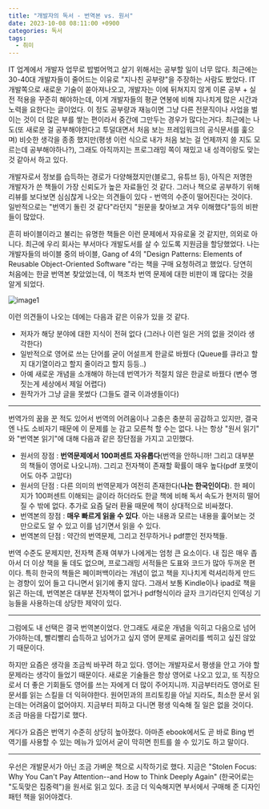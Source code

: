 ```yaml
---
title: "개발자의 독서 - 번역본 vs. 원서" 
date: 2023-10-08 08:11:00 +0900 
categories: 독서 
tags:
  - 취미
---
```


IT 업계에서 개발자 업무로 밥벌어먹고 살기 위해서는 공부할 일이 너무 많다. 최근에는 30-40대 개발자들이 줄어드는 이유로 "지나친 공부량"을 주장하는 사람도 봤었다. 
IT 개발쪽으로 새로운 기술이 쏟아져나오고, 개발자는 이에 뒤쳐지지 않게 이론 공부 + 실전 적용을 꾸준히 해야하는데, 이게 개발자들의 평균 연봉에 비해 지나치게 많은 시간과 노력을 요한다는 글이었다. 
이 정도 공부량과 재능이면 그냥 다른 전문직이나 사업을 벌이는 것이 더 많은 부를 쌓는 편이라서 중간에 그만두는 경우가 많다는거다. 
최근에는 나도(또 새로운 걸 공부해야한다고 투덜대면서 처음 보는 프레임워크의 공식문서를 훑으며) 비슷한 생각을 종종 했지만(평생 이런 식으로 내가 처음 보는 걸 언제까지 쓸 지도 모르는데 공부해야하나?), 그래도 아직까지는 프로그래밍 쪽이 재밌고 내 성격이랑도 맞는 것 같아서 하고 있다.

개발자로서 정보를 습득하는 경로가 다양해졌지만(블로그, 유튜브 등), 아직은 저명한 개발자가 쓴 책들이 가장 신뢰도가 높은 자료들인 것 같다. 그러나 책으로 공부하기 위해 리뷰를 보다보면 심심찮게 나오는 의견들이 있다 - 번역의 수준이 떨어진다는 것이다. 
일반적으로는 "번역기 돌린 것 같다"라던지 "원문을 찾아보고 겨우 이해했다"등의 비판들이 많았다. <br>

흔히 바이블이라고 불리는 유명한 책들은 이런 문제에서 자유로울 것 같지만, 의외로 아니다. 최근에 우리 회사는 부서마다 개발도서를 살 수 있도록 지원금을 할당했었다.
나는 개발자들의 바이블 중의 바이블, Gang of 4의 "Design Patterns: Elements of Reusable Object-Oriented Software "라는 책을 구매 요청하려고 했었다. 당연히 처음에는 한글 번역본 찾았었는데, 이 책조차 번역 문제에 대한 비판이 꽤 많다는 것을 알게 되었다.

![image1](https://github.com/dubli91/dubli91.github.io/blob/master/_posts/images/231008/231008-01.png?raw=true)


이런 의견들이 나오는 데에는 다음과 같은 이유가 있을 것 같다.
- 저자가 해당 분야에 대한 지식이 전혀 없다 (그러나 이런 일은 거의 없을 것이라 생각한다)
- 일반적으로 영어로 쓰는 단어를 굳이 어설프게 한글로 바꿨다 (Queue를 큐라고 할지 대기열이라고 할지 줄이라고 할지 등등..)
- 아예 새로운 개념을 소개해야 하는데 번역가가 적절치 않은 한글로 바꿨다 (변수 명 짓는게 세상에서 제일 어렵다)
- 원작가가 그냥 글을 못썼다 (그들도 결국 이과생들이다)

---

번역가의 꿈을 꾼 적도 있어서 번역의 어려움이나 고충은 충분히 공감하고 있지만, 결국엔 나도 소비자기 때문에 이 문제를 눈 감고 모른척 할 수는 없다. 
나는 항상 "원서 읽기" 와 "번역본 읽기"에 대해 다음과 같은 장단점을 가지고 고민했다.
- 원서의 장점 : **번역문제에서 100퍼센트 자유롭다**(번역을 안하니까! 그리고 대부분의 책들이 영어로 나오니까). 그리고 전자책이 존재할 확률이 매우 높다(pdf 포맷이어도 아주 고맙다)
- 원서의 단점 : 다른 의미의 번역문제가 여전히 존재한다(**나는 한국인이다**). 한 페이지가 100퍼센트 이해되는 글이라 하더라도 한글 책에 비해 독서 속도가 현저히 떨어질 수 밖에 없다. 추가로 요즘 달러 환율 때문에 책이 상대적으로 비싸졌다.
- 번역본의 장점 : **매우 빠르게 읽을 수 있다**. 아는 내용과 모르는 내용을 훑어보는 것 만으로도 알 수 있고 이를 넘기면서 읽을 수 있다.
- 번역본의 단점 : 약간의 번역문제, 그리고 전무하거나 pdf뿐인 전자책들.

번역 수준도 문제지만, 전자책 존재 여부가 나에게는 엄청 큰 요소이다. 내 집은 매우 좁아서 더 이상 책을 둘 데도 없으며, 프로그래밍 서적들은 도표와 코드가 많아 두꺼운 편이다.
특히 한국의 책들은 페이퍼백이라는 개념이 없고 책을 지나치게 럭셔리하게 만드는 경향이 있어 들고 다니면서 읽기에 좋지 않다. 
그래서 보통 Kindle이나 ipad로 책을 읽곤 하는데, 번역본은 대부분 전자책이 없거나 pdf형식이라 글자 크기라던지 인덱싱 기능들을 사용하는데 상당한 제약이 있다.

---

그럼에도 내 선택은 결국 번역본이었다. 안그래도 새로운 개념을 익히고 다음으로 넘어가야하는데, 빨리빨리 습득하고 넘어가고 싶지 영어 문제로 골머리를 썩히고 싶진 않았기 때문이다. <br>  

하지만 요즘은 생각을 조금씩 바꾸려 하고 있다. 영어는 개발자로서 평생을 안고 가야 할 문제라는 생각이 들었기 때문이다. 새로운 기술들은 항상 영어로 나오고 있고, 또 직장으로서 더 좋은 기회들도 영어를 쓰는 자에게 더 많이 주어지니까. 
지금부터라도 영어로 된 문서를 읽는 스킬을 더 익혀야한다. 원어민과의 프리토킹을 아닐 지라도, 최소한 문서 읽는데는 어려움이 없어야지. 지금부터 피하고 다니면 평생 익숙해 질 일은 없을 것이다. 조금 마음을 다잡기로 했다. <br>

게다가 요즘은 번역기 수준히 상당히 높아졌다. 아마존 ebook에서도 곧 바로 Bing 번역기를 사용할 수 있는 메뉴가 있어서 굳이 막히면 힌트를 쓸 수 있기도 하고 말이다.

--- 

우선은 개발문서가 아닌 조금 가벼운 책으로 시작하기로 했다. 지금은 "Stolen Focus: Why You Can't Pay Attention--and How to Think Deeply Again" (한국어로는 "도둑맞은 집중력")을 원서로 읽고 있다. 조금 더 익숙해지면 부서에서 구매해 준 디자인 패턴 책을 읽어야겠다.